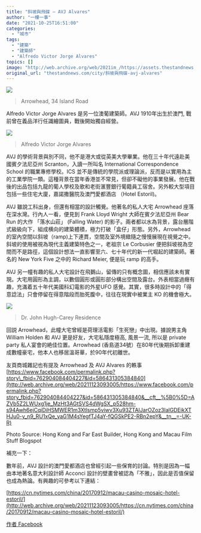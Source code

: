 ```yaml
---
title: "斜坡與飛碟 — AVJ Alvares"
author: "一樓一事"
date: "2021-10-25T16:51:00"
categories:
  - "城市"
tags:
  - "建築"
  - "建築師"
  - "Alfredo Victor Jorge Alvares"
topics: []
image: "http://web.archive.org/web/2021im_/https://assets.thestandnews.com/media/photos/Arrowhead.jpeg"
original_url: "thestandnews.com/city/斜坡與飛碟-avj-alvares"
---
```

![](http://web.archive.org/web/2021im_/https://assets.thestandnews.com/media/photos/Arrowhead.jpeg)
> Arrowhead, 34 Island Road

Alfredo Victor Jorge Alvares 是另一位澳葡建築師。AVJ 1910年出生於澳門, 戰前曾在義品洋行任識繪圖員，戰後開始獨自經營。

![](http://web.archive.org/web/2021im_/https://assets.thestandnews.com/media/photos/247323426_358720559339919_2066176383031964762_n.jpeg)
> Alfredo Victor Jorge Alvares

AVJ 的學術背景與別不同，他不是港大或從英美大學畢業。他在三十年代遠赴美國賓夕法尼亞州 Scranton，入讀一所叫名 International Correspondence School 的職業專修學校。ICS 並不是傳統的學院派或理論派，反而是以實用為主的工業學院一類。這種背景在當年香港並不常見，但卻不礙他的事業發展。他在戰後的出品包括九龍的葡人學校及歌和老街滙豐銀行葡籍員工宿舍。另外較大型項目包括一些住宅大廈，嘉諾撒醫院及澳門愛都酒店 （Hotel Estoril)。

AVJ 雖說工科出身，但還有相當的設計觸覺。他著名的私人大宅 Arrowhead 座落在深水灣。行內人一看，便見到 Frank Lloyd Wright 大師在賓夕法尼亞州 Bear Run 的大作 「落水山莊」 (Falling Water) 的影子。兩者都以水為背景，露台層階式級級向下，組成横向的建築體積，極力打破「盒仔」形態。另外，Arrowhead 的室內空間以斜坡（ramp)上下連貫，空間及室外境緻隨之慢慢展現在視覺之中。斜坡的使用被視為現代主義建築特色之一，老祖宗 Le Corbusier 便把斜坡視為空間而不是路徑，這個設計想法一直影響至六、七十年代的新一代堀起的建築師。著名的 New York Five 之中的 Richard Meier, 便是玩 ramp 的高手。

AVJ 另一幢有趣的私人大宅設計在飛鵝山，留傳的只有概念圖，相信應該未有實現。大宅用圓形為主調，以數個圓形或圓形部分構出空間及露台。外表相當過癮有趣，充滿着五十年代美國科幻電影的外星UFO 感覺。其實，很多時設計中的「得意諗法」只會停留在得意階段而胎死腹中，往往在現實中被業主 KO 的機會極大。

![](http://web.archive.org/web/2021im_/https://assets.thestandnews.com/media/photos/Dr._John_Hugh-Carey_Residence.jpeg)
> Dr. John Hugh-Carey Residence

回説 Arrowhead，此幢大宅曾經是荷理活電影「生死戀」中出現。據說男主角 William Holden 和 AVJ 更是好友，大宅私隱度極高, 風景一流, 所以是 private party 私人宴會的絶佳位置。Arrowhead (香島道34號）在80年代後期拆卸重建成數幢豪宅，他本人也移居溫哥華，於90年代初離世。

友頁商城雜記也有提及 Arrowhead 及 AVJ Alvares 的軼事  
[https://www.facebook.com/permalink.php?story\_fbid=762904084404227&id=586431305384840](http://web.archive.org/web/20211123093005/https://www.facebook.com/permalink.php?story_fbid=762904084404227&id=586431305384840&__cft__%5B0%5D=AZVb5Z2LWUxg1je_MzHt3AGtSVS4dWgSX_p528hm-s94Awh6ejCqiDiHSMWER1m3Xtlsmp5viwv3Xu93ZTAIJarOZoz3lalGDEikXTHJu0-y_n9_RU1xQe_yaG1M4sYegfTJ4aY-fQGSkPE2-RBn2epY&__tn__=-UK-R)

Photo Source: Hong Kong and Far East Builder, Hong Kong and Macau Film Stuff Blogspot

補充一下：

數年前，AVJ 設計的澳門愛都酒店也曾經引起一些保育的討論。特別是因為一幅由本地著名意大利設計師 Acconci 設計的壁畫曾被認為「不雅」，因此是否值保留也成為熱論。有興趣的可參考以下連結：

[https://cn.nytimes.com/china/20170912/macau-casino-mosaic-hotel-estoril/](http://web.archive.org/web/20211123093005/https://cn.nytimes.com/china/20170912/macau-casino-mosaic-hotel-estoril/)

[作者 Facebook](http://web.archive.org/web/20211123093005/https://www.facebook.com/%E4%B8%80%E6%A8%93%E4%B8%80%E4%BA%8B-One-Building-One-Story-102632728282038)